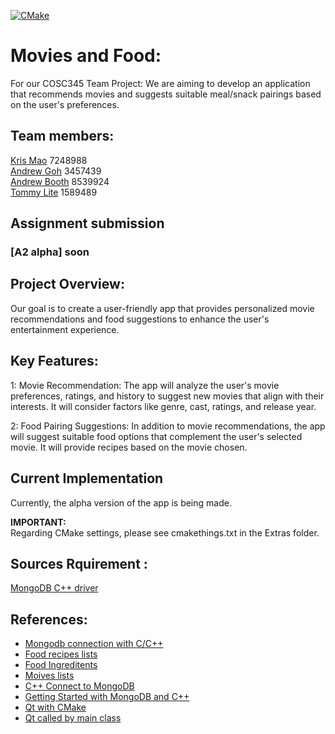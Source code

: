 [![CMake](https://github.com/vicmon810/COSC345/actions/workflows/cmake.yml/badge.svg)](https://github.com/vicmon810/COSC345/actions/workflows/cmake.yml)

# Movies and Food:
For our COSC345 Team Project: We are aiming to develop an application that recommends movies and suggests suitable meal/snack pairings based on the user's preferences.

## Team members: 
[Kris Mao](https://github.com/vicmon810) 7248988 <br>
[Andrew Goh](https://github.com/andre2410) 3457439 <br>
[Andrew Booth](https://github.com/boo13103) 8539924 <br>
[Tommy Lite](https://github.com/tlite4) 1589489 <br>

## Assignment submission
### [A2 alpha] soon

## Project Overview:
Our goal is to create a user-friendly app that provides personalized movie recommendations and food suggestions to enhance the user's entertainment experience.

## Key Features:
1: Movie Recommendation: The app will analyze the user's movie preferences, ratings, and history to suggest new movies that align with their interests. It will consider factors like genre, cast, ratings, and release year.

2: Food Pairing Suggestions: In addition to movie recommendations, the app will suggest suitable food options that complement the user's selected movie. It will provide recipes based on the movie chosen.

## Current Implementation
Currently, the alpha version of the app is being made.

**IMPORTANT:**<br>
Regarding CMake settings, please see cmakethings.txt in the Extras folder.

## Sources Rquirement : 
[MongoDB C++ driver](https://mongocxx.org/mongocxx-v3/installation/)

## References:
* [Mongodb connection with C/C++](https://www.mongodb.com/docs/drivers/cxx/)
* [Food recipes lists](https://www.kaggle.com/datasets/paultimothymooney/recipenlg/code?resource=download)
* [Food Ingreditents](https://www.kaggle.com/datasets/pes12017000148/food-ingredients-and-recipe-dataset-with-images)
* [Moives lists](https://www.kaggle.com/datasets/rounakbanik/the-movies-dataset)
* [C++ Connect to MongoDB](https://www.google.com/search?sxsrf=AB5stBildVmcn50TbInE3bXgggo5pPk5Lg:1689388570083&q=connecting+mongodb+compass+with+C%2B%2B&tbm=vid&sa=X&ved=2ahUKEwictO3s1o-AAxXpq1YBHRdkDyMQ0pQJegQICxAB#fpstate=ive&vld=cid:1452010a,vid:GKTItIcOb60)
* [Getting Started with MongoDB and C++](https://www.mongodb.com/developer/products/mongodb/getting-started-mongodb-cpp/)
* [Qt with CMake](https://doc.qt.io/qt-6/cmake-get-started.html#building-a-c-console-application)
* [Qt called by main class](https://stackoverflow.com/questions/17450039/qt-c-gui-call-from-another-class)
